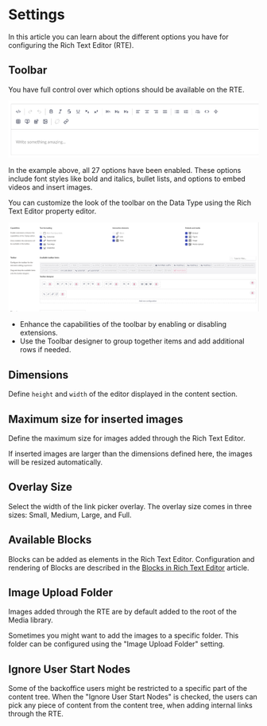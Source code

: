 # Settings

In this article you can learn about the different options you have for configuring the Rich Text Editor (RTE).

## Toolbar

You have full control over which options should be available on the RTE.

![Toolbar: All options enabled](images/rte-tiptap-all-toolbar-items.png)

In the example above, all 27 options have been enabled. These options include font styles like bold and italics, bullet lists, and options to embed videos and insert images.

You can customize the look of the toolbar on the Data Type using the Rich Text Editor property editor.

![Enhance and customize the capabilities of the Rich Text Editor toolbar](images/rte-tiptap-capabilities-and-toolbar.png)

* Enhance the capabilities of the toolbar by enabling or disabling extensions.
* Use the Toolbar designer to group together items and add additional rows if needed.

## Dimensions

Define `height` and `width` of the editor displayed in the content section.

## Maximum size for inserted images

Define the maximum size for images added through the Rich Text Editor.

If inserted images are larger than the dimensions defined here, the images will be resized automatically.

## Overlay Size

Select the width of the link picker overlay. The overlay size comes in three sizes: Small, Medium, Large, and Full.

## Available Blocks

Blocks can be added as elements in the Rich Text Editor. Configuration and rendering of Blocks are described in the [Blocks in Rich Text Editor](blocks.md) article.

## Image Upload Folder

Images added through the RTE are by default added to the root of the Media library.

Sometimes you might want to add the images to a specific folder. This folder can be configured using the "Image Upload Folder" setting.

## Ignore User Start Nodes

Some of the backoffice users might be restricted to a specific part of the content tree. When the "Ignore User Start Nodes" is checked, the users can pick any piece of content from the content tree, when adding internal links through the RTE.

